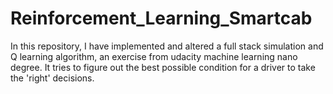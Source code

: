 # Reinforcement_Learning_Smartcab
In this repository, I have implemented and altered a full stack simulation and Q learning algorithm, an exercise from udacity machine learning nano degree. It tries to figure out the best possible condition for a driver to take the 'right' decisions.

